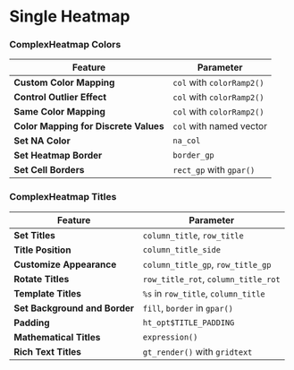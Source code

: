 # Single Heatmap

### ComplexHeatmap Colors 

| **Feature**                    | **Parameter**                     |
|--------------------------------|-----------------------------------|
| **Custom Color Mapping**       | `col` with `colorRamp2()`         |
| **Control Outlier Effect**     | `col` with `colorRamp2()`         |
| **Same Color Mapping**         | `col` with `colorRamp2()`         |
| **Color Mapping for Discrete Values** | `col` with named vector    |
| **Set NA Color**               | `na_col`                          |
| **Set Heatmap Border**         | `border_gp`                       |
| **Set Cell Borders**           | `rect_gp` with `gpar()`           |

### ComplexHeatmap Titles 

| **Feature**                | **Parameter**                     |
|----------------------------|-----------------------------------|
| **Set Titles**             | `column_title`, `row_title`       |
| **Title Position**         | `column_title_side`               |
| **Customize Appearance**   | `column_title_gp`, `row_title_gp` |
| **Rotate Titles**          | `row_title_rot`, `column_title_rot` |
| **Template Titles**        | `%s` in `row_title`, `column_title` |
| **Set Background and Border** | `fill`, `border` in `gpar()`    |
| **Padding**                | `ht_opt$TITLE_PADDING`            |
| **Mathematical Titles**    | `expression()`                    |
| **Rich Text Titles**       | `gt_render()` with `gridtext`     |